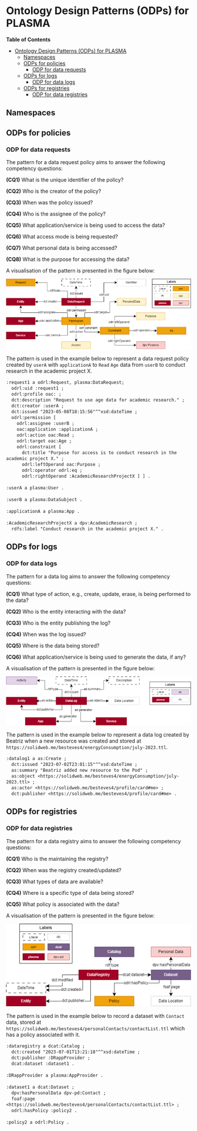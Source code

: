 # Ontology Design Patterns (ODPs) for PLASMA

**Table of Contents**

- [Ontology Design Patterns (ODPs) for PLASMA](#ontology-design-patterns-odps-for-plasma)
  * [Namespaces](#namespaces)
  * [ODPs for policies](#odps-for-policies)
    + [ODP for data requests](#odp-for-data-requests)
  * [ODPs for logs](#odps-for-logs)
    + [ODP for data logs](#odp-for-data-log)
  * [ODPs for registries](#odps-for-registries)
    + [ODP for data registries](#odp-for-data-registry)

## Namespaces

## ODPs for policies

### ODP for data requests

The pattern for a data request policy aims to answer the following competency questions:

**(CQ1)** What is the unique identifier of the policy?

**(CQ2)** Who is the creator of the policy?

**(CQ3)** When was the policy issued?

**(CQ4)** Who is the assignee of the policy?

**(CQ5)** What application/service is being used to access the data?

**(CQ6)** What access mode is being requested?

**(CQ7)** What personal data is being accessed?

**(CQ8)** What is the purpose for accessing the data?

A visualisation of the pattern is presented in the figure below:

![ODP for a data request](./img/policy-odp.png)

The pattern is used in the example below to represent a data request policy created by `userA` with `applicationA` to `Read` `Age` data from `userB` to conduct research in the academic project X.

```turtle
:request1 a odrl:Request, plasma:DataRequest;
  odrl:uid :request1 ;
  odrl:profile oac: ;
  dct:description "Request to use age data for academic research." ;
  dct:creator :userA ;
  dct:issued "2023-05-08T18:15:56"^^xsd:dateTime ;
  odrl:permission [
    odrl:assignee :userB ;
    oac:application :applicationA ;
    odrl:action oac:Read ;
    odrl:target oac:Age ;
    odrl:constraint [
      dct:title "Purpose for access is to conduct research in the academic project X." ;
      odrl:leftOperand oac:Purpose ;
      odrl:operator odrl:eq ;
      odrl:rightOperand :AcademicResearchProjectX ] ] .

:userA a plasma:User .

:userB a plasma:DataSubject .

:applicationA a plasma:App .

:AcademicResearchProjectX a dpv:AcademicResearch ;
  rdfs:label "Conduct research in the academic project X." .
```

## ODPs for logs

### ODP for data logs

The pattern for a data log aims to answer the following competency questions:

**(CQ1)** What type of action, e.g., create, update, erase, is being performed to the data?

**(CQ2)** Who is the entity interacting with the data?

**(CQ3)** Who is the entity publishing the log?

**(CQ4)** When was the log issued?

**(CQ5)** Where is the data being stored?

**(CQ6)** What application/service is being used to generate the data, if any?

A visualisation of the pattern is presented in the figure below:

![ODP for a data log](./img/log-odp.png)

The pattern is used in the example below to represent a data log created by Beatriz when a new resource was created and stored at `https://solidweb.me/besteves4/energyConsumption/july-2023.ttl`.

```turtle
:datalog1 a as:Create ;
  dct:issued "2023-07-02T23:01:15"^^xsd:dateTime ;
  as:summary "Beatriz added new resource to the Pod" ;
  as:object <https://solidweb.me/besteves4/energyConsumption/july-2023.ttl> ;
  as:actor <https://solidweb.me/besteves4/profile/card#me> ;
  dct:publisher <https://solidweb.me/besteves4/profile/card#me> .
```
## ODPs for registries

### ODP for data registries

The pattern for a data registry aims to answer the following competency questions:

**(CQ1)** Who is the maintaining the registry?

**(CQ2)** When was the registry created/updated?

**(CQ3)** What types of data are available?

**(CQ4)** Where is a specific type of data being stored?

**(CQ5)** What policy is associated with the data?

A visualisation of the pattern is presented in the figure below:

![ODP for a data registry](./img/registry-odp.png)

The pattern is used in the example below to record a dataset with `Contact` data, stored at `https://solidweb.me/besteves4/personalContacts/contactList.ttl` which has a policy associated with it.

```turtle
:dataregistry a dcat:Catalog ;
  dct:created "2023-07-01T13:21:18"^^xsd:dateTime ;
  dct:publisher :DRappProvider ;
  dcat:dataset :dataset1 .

:DRappProvider a plasma:AppProvider .

:dataset1 a dcat:Dataset ;
  dpv:hasPersonalData dpv-pd:Contact ;
  foaf:page <https://solidweb.me/besteves4/personalContacts/contactList.ttl> ;
  odrl:hasPolicy :policy2 .

:policy2 a odrl:Policy .
```